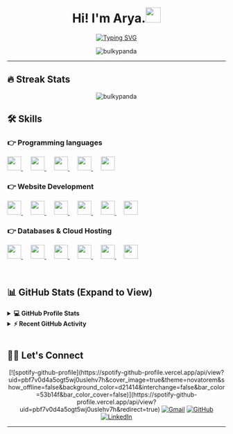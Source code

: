 
<h1 align="center">Hi! I'm Arya.<img src="https://media.giphy.com/media/hvRJCLFzcasrR4ia7z/giphy.gif" width="35"></h1>
<p align="center">
	<a href="https://git.io/typing-svg"><img src="https://readme-typing-svg.demolab.com?font=Encode+Sans&duration=3000&pause=1000&color=E8E3D3&background=4B2E83&center=true&vCenter=true&width=435&lines=Computer+Science+%40+University+of+Washington;Full+Stack+Developer" alt="Typing SVG" /></a>
</p>
<p align="center"> <img src="https://komarev.com/ghpvc/?username=bulkypanda&label=Profile%20views&color=0e75b6&style=plastic" alt="bulkypanda" /> </p>
<hr/>

## 🔥 Streak Stats
<p align="center"><img src="https://github-readme-streak-stats.herokuapp.com/?user=bulkypanda&theme=algolia" alt="bulkypanda"/></p>


## 🛠️ Skills

### 👉 Programming languages

<p align="left"> 
<a href= https://github.com/?tab=repositories&q=&type=&language=java&sort= > <img width ='32px' height='32px' src ='https://raw.githubusercontent.com/rahulbanerjee26/githubAboutMeGenerator/main/icons/java.svg'> </a>
	&emsp;
<a href= https://github.com/?tab=repositories&q=&type=&language=python&sort= > <img width ='32px' height='32px' src ='https://raw.githubusercontent.com/rahulbanerjee26/githubAboutMeGenerator/main/icons/python.svg'> </a>
	&emsp;
<a href= https://github.com/?tab=repositories&q=&type=&language=reactjs&sort= > <img width ='32px' height='32px' src ='https://raw.githubusercontent.com/rahulbanerjee26/githubAboutMeGenerator/main/icons/reactjs.svg'> </a>
	&emsp;
<a href= https://github.com/?tab=repositories&q=&type=&language=nodejs&sort= > <img width ='32px' height='32px' src ='https://raw.githubusercontent.com/rahulbanerjee26/githubAboutMeGenerator/main/icons/nodejs.svg'> </a>
	&emsp;
<a href= https://github.com/?tab=repositories&q=&type=&language=c&sort= > <img width ='32px' height='32px' src ='https://raw.githubusercontent.com/rahulbanerjee26/githubAboutMeGenerator/main/icons/c.svg'> </a>
</p>

### 👉 Website Development
<p align="left"> 
  <a href= https://github.com/?tab=repositories&q=&type=&language=html&sort= > <img width ='32px' height='32px' src ='https://raw.githubusercontent.com/rahulbanerjee26/githubAboutMeGenerator/main/icons/html.svg'> </a>
	&emsp;
<a href= https://github.com/?tab=repositories&q=&type=&language=css&sort= > <img width ='32px' height='32px' src ='https://raw.githubusercontent.com/rahulbanerjee26/githubAboutMeGenerator/main/icons/css.svg'> </a>
	&emsp;
<a href= https://github.com/?tab=repositories&q=&type=&language=javascript&sort= > <img width ='32px' height='32px' src ='https://raw.githubusercontent.com/rahulbanerjee26/githubAboutMeGenerator/main/icons/javascript.svg'> </a>
	&emsp;
<a href= https://github.com/?tab=repositories&q=&type=&language=flask&sort= > <img width ='32px' height='32px' src ='https://raw.githubusercontent.com/rahulbanerjee26/githubAboutMeGenerator/main/icons/flask.svg'> </a>
	&emsp;
<a href= https://github.com/?tab=repositories&q=&type=&language=django&sort= > <img width ='32px' height='32px' src ='https://raw.githubusercontent.com/rahulbanerjee26/githubAboutMeGenerator/main/icons/django.svg'> </a>
	&emsp;
<a href= https://github.com/?tab=repositories&q=&type=&language=selenium&sort= > <img width ='32px' height='32px' src ='https://raw.githubusercontent.com/rahulbanerjee26/githubAboutMeGenerator/main/icons/selenium.svg'> </a>

</p>

### 👉 Databases & Cloud Hosting
<p align="left">
	<a href= https://github.com/?tab=repositories&q=&type=&language=mongodb&sort= > <img width ='32px' height='32px' src ='https://raw.githubusercontent.com/rahulbanerjee26/githubAboutMeGenerator/main/icons/mongodb.svg'> </a>
	&emsp;
	<a href= https://github.com/?tab=repositories&q=&type=&language=gcp&sort= > <img width ='32px' height='32px' src ='https://raw.githubusercontent.com/rahulbanerjee26/githubAboutMeGenerator/main/icons/gcp.svg'> </a>
	&emsp;
	<a href= https://github.com/?tab=repositories&q=&type=&language=sqlite&sort= > <img width ='32px' height='32px' src ='https://raw.githubusercontent.com/rahulbanerjee26/githubAboutMeGenerator/main/icons/sqlite.svg'> </a>
	&emsp;
	<a href= https://github.com/?tab=repositories&q=&type=&language=azure&sort= > <img width ='32px' height='32px' src ='https://raw.githubusercontent.com/rahulbanerjee26/githubAboutMeGenerator/main/icons/azure.svg'> </a>
	&emsp;
	<a href= https://github.com/?tab=repositories&q=&type=&language=heroku&sort= > <img width ='32px' height='32px' src ='https://raw.githubusercontent.com/rahulbanerjee26/githubAboutMeGenerator/main/icons/heroku.svg'> </a>
	&emsp;
	<a href= https://github.com/?tab=repositories&q=&type=&language=git&sort= > <img width ='32px' height='32px' src ='https://raw.githubusercontent.com/rahulbanerjee26/githubAboutMeGenerator/main/icons/git.svg'> </a>
 </p>

<br/>

## 📊 GitHub Stats (Expand to View) 


<details> 
  <summary><b>💻 GitHub Profile Stats</b></summary>
  <br/>
  <p align="center">
    <a href="https://github.com/anuraghazra/github-readme-stats"><img alt="bulkypanda's Github Stats" src="https://github-readme-stats.vercel.app/api?username=bulkypanda&show_icons=true&count_private=true&theme=algolia&custom_title=bulkypanda's%20stats" height="192px"/></a>
<br/>
  </p>
</details>


<details>
  <summary><b>⚡ Recent GitHub Activity</b></summary>
  <br/>
   <a href="https://github.com/bulkypanda"><img alt="bulkypanda's Activity Graph" src="https://github-readme-activity-graph.vercel.app/graph?username=bulkypanda&custom_title=bulkypanda's%20Contribution%20Graph&theme=react-dark" /></a>
  <br/>

</details>

<br/>

## 🙋‍♀️ Let's Connect
<p align="center">
	[![spotify-github-profile](https://spotify-github-profile.vercel.app/api/view?uid=pbf7v0d4a5ogt5wj0uslehv7h&cover_image=true&theme=novatorem&show_offline=false&background_color=d21414&interchange=false&bar_color=53b14f&bar_color_cover=false)](https://spotify-github-profile.vercel.app/api/view?uid=pbf7v0d4a5ogt5wj0uslehv7h&redirect=true)
	<a href="mailto:aryagummadi@gmail.com" target="_blank"><img src="https://img.icons8.com/bubbles/50/000000/gmail.png" alt="Gmail"/></a>
	<a href="https://github.com/bulkypanda"><img src="https://img.icons8.com/bubbles/50/000000/github.png" alt="GitHub"/></a>
	<a href="https://linkedin.com/in/arya-gummadi" target="_blank"><img src="https://img.icons8.com/bubbles/50/000000/linkedin.png" alt="LinkedIn"/></a>
</p>

<hr/>
